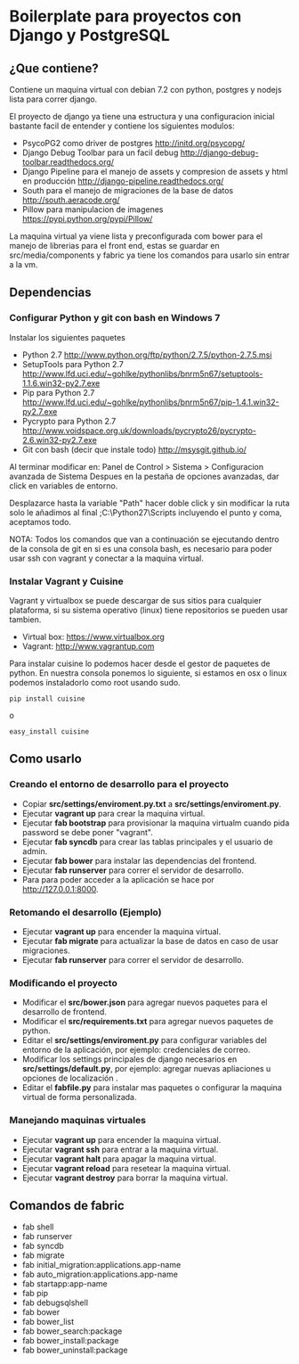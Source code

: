 # Boilerplate para proyectos con Django y PostgreSQL #

## ¿Que contiene?

Contiene un maquina virtual con debian 7.2 con python, postgres y nodejs lista para correr django.

El proyecto de django ya tiene una estructura y una configuracion inicial bastante facil de entender y contiene los siguientes modulos:

- PsycoPG2 como driver de postgres http://initd.org/psycopg/
- Django Debug Toolbar para un facil debug http://django-debug-toolbar.readthedocs.org/
- Django Pipeline para el manejo de assets y compresion de assets y html en producción http://django-pipeline.readthedocs.org/
- South para el manejo de migraciones de la base de datos http://south.aeracode.org/
- Pillow para manipulacion de imagenes https://pypi.python.org/pypi/Pillow/

La maquina virtual ya viene lista y preconfigurada com bower para el manejo de librerias para el front end, estas se guardar en src/media/components y fabric ya tiene los comandos para usarlo sin entrar a la vm.

## Dependencias ##

### Configurar Python y git con bash en Windows 7 ###

Instalar los siguientes paquetes

- Python 2.7 http://www.python.org/ftp/python/2.7.5/python-2.7.5.msi
- SetupTools para Python 2.7 http://www.lfd.uci.edu/~gohlke/pythonlibs/bnrm5n67/setuptools-1.1.6.win32-py2.7.exe
- Pip para Python 2.7 http://www.lfd.uci.edu/~gohlke/pythonlibs/bnrm5n67/pip-1.4.1.win32-py2.7.exe
- Pycrypto para Python 2.7 http://www.voidspace.org.uk/downloads/pycrypto26/pycrypto-2.6.win32-py2.7.exe
- Git con bash (decir que instale todo) http://msysgit.github.io/

Al terminar modificar en: Panel de Control > Sistema > Configuracion avanzada de Sistema
Despues en la pestaña de opciones avanzadas, dar click en variables de entorno.

Desplazarce hasta la variable "Path" hacer doble click y sin modificar la ruta solo le añadimos al final ;C:\Python27\Scripts
incluyendo el punto y coma, aceptamos todo.

NOTA: Todos los comandos que van a continuación se ejecutando dentro de la consola de git en si es una consola bash, es necesario para poder usar ssh con vagrant y conectar a la maquina virtual.


### Instalar Vagrant y Cuisine ###

Vagrant y virtualbox se puede descargar de sus sitios para cualquier plataforma, si su sistema operativo (linux) tiene repositorios
se pueden usar tambien.

- Virtual box: https://www.virtualbox.org
- Vagrant: http://www.vagrantup.com

Para instalar cuisine lo podemos hacer desde el gestor de paquetes de python.
En nuestra consola ponemos lo siguiente, si estamos en osx o linux podemos instaladorlo como root usando sudo.

    pip install cuisine

o

    easy_install cuisine


## Como usarlo ##

### Creando el entorno de desarrollo para el proyecto ###

- Copiar __src/settings/enviroment.py.txt__ a __src/settings/enviroment.py__.
- Ejecutar __vagrant up__ para crear la maquina virtual.
- Ejecutar __fab bootstrap__ para provisionar la maquina virtualm cuando pida password se debe poner "vagrant".
- Ejecutar __fab syncdb__ para crear las tablas principales y el usuario de admin.
- Ejecutar __fab bower__ para instalar las dependencias del frontend.
- Ejecutar __fab runserver__ para correr el servidor de desarrollo.
- Para para poder acceder a la aplicación se hace por http://127.0.0.1:8000.

### Retomando el desarrollo (Ejemplo) ###

- Ejecutar __vagrant up__ para encender la maquina virtual.
- Ejecutar __fab migrate__ para actualizar la base de datos en caso de usar migraciones.
- Ejecutar __fab runserver__ para correr el servidor de desarrollo.

### Modificando el proyecto ###

- Modificar el __src/bower.json__ para agregar nuevos paquetes para el desarrollo de frontend.
- Modificar el __src/requirements.txt__ para agregar nuevos paquetes de python.
- Editar el __src/settings/enviroment.py__ para configurar variables del entorno de la aplicación, por ejemplo: credenciales de correo.
- Modificar los settings principales de django necesarios en __src/settings/default.py__, por ejemplo: agregar nuevas apliaciones u opciones de localización .
- Editar el __fabfile.py__ para instalar mas paquetes o configurar la maquina virtual de forma personalizada.

### Manejando maquinas virtuales ###

- Ejecutar __vagrant up__ para encender la maquina virtual.
- Ejecutar __vagrant ssh__ para entrar a la maquina virtual.
- Ejecutar __vagrant halt__ para apagar la maquina virtual.
- Ejecutar __vagrant reload__ para resetear la maquina virtual.
- Ejecutar __vagrant destroy__ para borrar la maquina virtual.

## Comandos de fabric ##

- fab shell
- fab runserver
- fab syncdb
- fab migrate
- fab initial\_migration:applications.app-name
- fab auto\_migration:applications.app-name
- fab startapp:app-name
- fab pip
- fab debugsqlshell
- fab bower
- fab bower\_list
- fab bower\_search:package
- fab bower\_install:package
- fab bower\_uninstall:package
